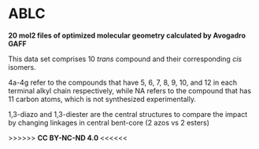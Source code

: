 # ABLC
<h><b>20 mol2 files of optimized molecular geometry calculated by Avogadro GAFF</b></h>
<p>This data set comprises 10 <i>trans</i> compound and their corresponding <i>cis</i> isomers.</p>
<p>4a-4g refer to the compounds that have 5, 6, 7, 8, 9, 10, and 12 in each terminal alkyl chain respectively, while NA refers to the compound that has 11 carbon atoms, which is not synthesized experimentally.</p>
<p>1,3-diazo and 1,3-diester are the central structures to compare the impact by changing linkages in central bent-core (2 azos vs 2 esters)</p>
<p> >>>>>> <b> CC BY-NC-ND 4.0 </b> <<<<<<</p>

